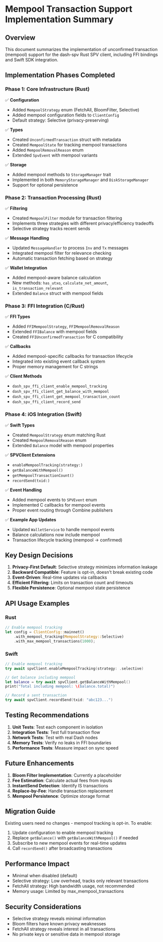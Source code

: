 # Mempool Transaction Support Implementation Summary

## Overview

This document summarizes the implementation of unconfirmed transaction (mempool) support for the dash-spv Rust SPV client, including FFI bindings and Swift SDK integration.

## Implementation Phases Completed

### Phase 1: Core Infrastructure (Rust)
✅ **Configuration**
- Added `MempoolStrategy` enum (FetchAll, BloomFilter, Selective)
- Added mempool configuration fields to `ClientConfig`
- Default strategy: Selective (privacy-preserving)

✅ **Types**
- Created `UnconfirmedTransaction` struct with metadata
- Created `MempoolState` for tracking mempool transactions
- Added `MempoolRemovalReason` enum
- Extended `SpvEvent` with mempool variants

✅ **Storage**
- Added mempool methods to `StorageManager` trait
- Implemented in both `MemoryStorageManager` and `DiskStorageManager`
- Support for optional persistence

### Phase 2: Transaction Processing (Rust)
✅ **Filtering**
- Created `MempoolFilter` module for transaction filtering
- Implements three strategies with different privacy/efficiency tradeoffs
- Selective strategy tracks recent sends

✅ **Message Handling**
- Updated `MessageHandler` to process `Inv` and `Tx` messages
- Integrated mempool filter for relevance checking
- Automatic transaction fetching based on strategy

✅ **Wallet Integration**
- Added mempool-aware balance calculation
- New methods: `has_utxo`, `calculate_net_amount`, `is_transaction_relevant`
- Extended `Balance` struct with mempool fields

### Phase 3: FFI Integration (C/Rust)
✅ **FFI Types**
- Added `FFIMempoolStrategy`, `FFIMempoolRemovalReason`
- Extended `FFIBalance` with mempool fields
- Created `FFIUnconfirmedTransaction` for C compatibility

✅ **Callbacks**
- Added mempool-specific callbacks for transaction lifecycle
- Integrated into existing event callback system
- Proper memory management for C strings

✅ **Client Methods**
- `dash_spv_ffi_client_enable_mempool_tracking`
- `dash_spv_ffi_client_get_balance_with_mempool`
- `dash_spv_ffi_client_get_mempool_transaction_count`
- `dash_spv_ffi_client_record_send`

### Phase 4: iOS Integration (Swift)
✅ **Swift Types**
- Created `MempoolStrategy` enum matching Rust
- Created `MempoolRemovalReason` enum
- Extended `Balance` model with mempool properties

✅ **SPVClient Extensions**
- `enableMempoolTracking(strategy:)`
- `getBalanceWithMempool()`
- `getMempoolTransactionCount()`
- `recordSend(txid:)`

✅ **Event Handling**
- Added mempool events to `SPVEvent` enum
- Implemented C callbacks for mempool events
- Proper event routing through Combine publishers

✅ **Example App Updates**
- Updated `WalletService` to handle mempool events
- Balance calculations now include mempool
- Transaction lifecycle tracking (mempool → confirmed)

## Key Design Decisions

1. **Privacy-First Default**: Selective strategy minimizes information leakage
2. **Backward Compatible**: Feature is opt-in, doesn't break existing code
3. **Event-Driven**: Real-time updates via callbacks
4. **Efficient Filtering**: Limits on transaction count and timeouts
5. **Flexible Persistence**: Optional mempool state persistence

## API Usage Examples

### Rust
```rust
// Enable mempool tracking
let config = ClientConfig::mainnet()
    .with_mempool_tracking(MempoolStrategy::Selective)
    .with_max_mempool_transactions(1000);
```

### Swift
```swift
// Enable mempool tracking
try await spvClient.enableMempoolTracking(strategy: .selective)

// Get balance including mempool
let balance = try await spvClient.getBalanceWithMempool()
print("Total including mempool: \(balance.total)")

// Record a sent transaction
try await spvClient.recordSend(txid: "abc123...")
```

## Testing Recommendations

1. **Unit Tests**: Test each component in isolation
2. **Integration Tests**: Test full transaction flow
3. **Network Tests**: Test with real Dash nodes
4. **Memory Tests**: Verify no leaks in FFI boundaries
5. **Performance Tests**: Measure impact on sync speed

## Future Enhancements

1. **Bloom Filter Implementation**: Currently a placeholder
2. **Fee Estimation**: Calculate actual fees from inputs
3. **InstantSend Detection**: Identify IS transactions
4. **Replace-by-Fee**: Handle transaction replacement
5. **Mempool Persistence**: Optimize storage format

## Migration Guide

Existing users need no changes - mempool tracking is opt-in. To enable:

1. Update configuration to enable mempool tracking
2. Replace `getBalance()` with `getBalanceWithMempool()` if needed
3. Subscribe to new mempool events for real-time updates
4. Call `recordSend()` after broadcasting transactions

## Performance Impact

- Minimal when disabled (default)
- Selective strategy: Low overhead, tracks only relevant transactions
- FetchAll strategy: High bandwidth usage, not recommended
- Memory usage: Limited by max_mempool_transactions

## Security Considerations

- Selective strategy reveals minimal information
- Bloom filters have known privacy weaknesses
- FetchAll strategy reveals interest in all transactions
- No private keys or sensitive data in mempool storage